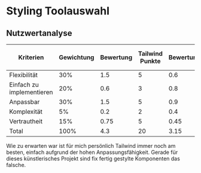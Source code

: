 # Styling Toolauswahl

## Nutzwertanalyse

| Kriterien                 | Gewichtung | Bewertung | Tailwind Punkte | Bewertung | Bootstrap Punkte | Bewertung | Material UI Punkte |
| ------------------------- | ---------- | --------- | --------------- | --------- | ---------------- | --------- | ------------------ |
| Flexibilität              | 30%        | 1.5       | 5               | 0.6       | 2                | 1.5       | 5                  |
| Einfach zu implementieren | 20%        | 0.6       | 3               | 0.8       | 4                | 0.8       | 4                  |
| Anpassbar                 | 30%        | 1.5       | 5               | 0.9       | 3                | 0.6       | 2                  |
| Komplexität               | 5%         | 0.2       | 2               | 0.4       | 4                | 0.1       | 1                  |
| Vertrautheit              | 15%        | 0.75      | 5               | 0.45      | 3                | 0.15      | 1                  |
| Total                     | 100%       | 4.3       | 20              | 3.15      | 16               | 3.15      | 13                 |

Wie zu erwarten war ist für mich persönlich Tailwind immer noch am besten, einfach aufgrund der hohen Anpassungsfähigkeit. Gerade für dieses künstlerisches Projekt sind fix fertig gestylte Komponenten das falsche.

